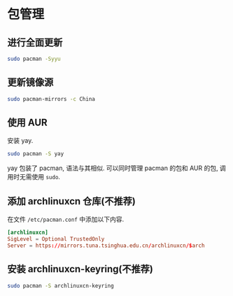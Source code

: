# 包管理

## 进行全面更新

```bash
sudo pacman -Syyu
```

## 更新镜像源

```bash
sudo pacman-mirrors -c China
```

## 使用 AUR

安装 yay.
```bash
sudo pacman -S yay
```
yay 包装了 pacman, 语法与其相似. 可以同时管理 pacman 的包和 AUR 的包, 调用时无需使用 `sudo`.

## 添加 archlinuxcn 仓库(不推荐)

在文件 `/etc/pacman.conf` 中添加以下内容.
```conf
[archlinuxcn]
SigLevel = Optional TrustedOnly
Server = https://mirrors.tuna.tsinghua.edu.cn/archlinuxcn/$arch
```

## 安装 archlinuxcn-keyring(不推荐)

```bash
sudo pacman -S archlinuxcn-keyring
```
